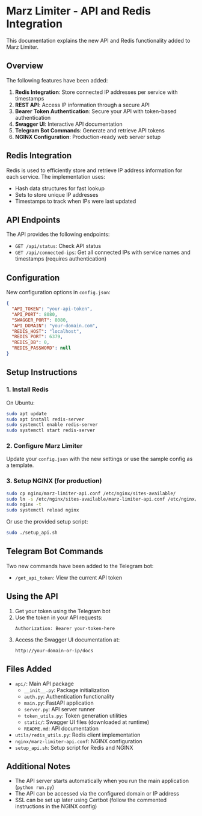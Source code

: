 # Marz Limiter - API and Redis Integration

This documentation explains the new API and Redis functionality added to Marz Limiter.

## Overview

The following features have been added:

1. **Redis Integration**: Store connected IP addresses per service with timestamps
2. **REST API**: Access IP information through a secure API
3. **Bearer Token Authentication**: Secure your API with token-based authentication
4. **Swagger UI**: Interactive API documentation
5. **Telegram Bot Commands**: Generate and retrieve API tokens
6. **NGINX Configuration**: Production-ready web server setup

## Redis Integration

Redis is used to efficiently store and retrieve IP address information for each service. The implementation uses:

- Hash data structures for fast lookup
- Sets to store unique IP addresses
- Timestamps to track when IPs were last updated

## API Endpoints

The API provides the following endpoints:

- `GET /api/status`: Check API status
- `GET /api/connected-ips`: Get all connected IPs with service names and timestamps (requires authentication)

## Configuration

New configuration options in `config.json`:

```json
{
  "API_TOKEN": "your-api-token",
  "API_PORT": 8080,
  "SWAGGER_PORT": 8080,
  "API_DOMAIN": "your-domain.com",
  "REDIS_HOST": "localhost",
  "REDIS_PORT": 6379,
  "REDIS_DB": 0,
  "REDIS_PASSWORD": null
}
```

## Setup Instructions

### 1. Install Redis

On Ubuntu:
```bash
sudo apt update
sudo apt install redis-server
sudo systemctl enable redis-server
sudo systemctl start redis-server
```

### 2. Configure Marz Limiter

Update your `config.json` with the new settings or use the sample config as a template.

### 3. Setup NGINX (for production)

```bash
sudo cp nginx/marz-limiter-api.conf /etc/nginx/sites-available/
sudo ln -s /etc/nginx/sites-available/marz-limiter-api.conf /etc/nginx/sites-enabled/
sudo nginx -t
sudo systemctl reload nginx
```

Or use the provided setup script:
```bash
sudo ./setup_api.sh
```

## Telegram Bot Commands

Two new commands have been added to the Telegram bot:

- `/get_api_token`: View the current API token

## Using the API

1. Get your token using the Telegram bot
2. Use the token in your API requests:
   ```
   Authorization: Bearer your-token-here
   ```
3. Access the Swagger UI documentation at:
   ```
   http://your-domain-or-ip/docs
   ```

## Files Added

- `api/`: Main API package
  - `__init__.py`: Package initialization
  - `auth.py`: Authentication functionality
  - `main.py`: FastAPI application
  - `server.py`: API server runner
  - `token_utils.py`: Token generation utilities
  - `static/`: Swagger UI files (downloaded at runtime)
  - `README.md`: API documentation
- `utils/redis_utils.py`: Redis client implementation
- `nginx/marz-limiter-api.conf`: NGINX configuration
- `setup_api.sh`: Setup script for Redis and NGINX

## Additional Notes

- The API server starts automatically when you run the main application (`python run.py`)
- The API can be accessed via the configured domain or IP address
- SSL can be set up later using Certbot (follow the commented instructions in the NGINX config) 